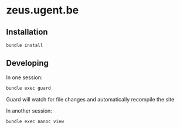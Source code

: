 # zeus.ugent.be

## Installation

`bundle install`

## Developing

In one session:
```bash
bundle exec guard
```
Guard will watch for file changes and automatically recompile the site

In another session:
```bash
bundle exec nanoc view
```
